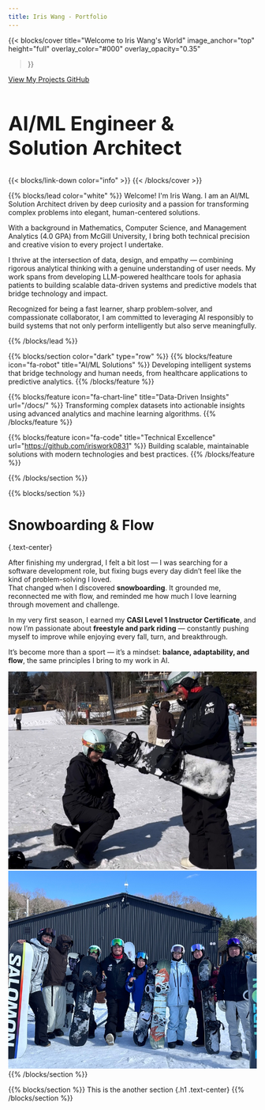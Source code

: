 ```yaml
---
title: Iris Wang - Portfolio
---
```


{{< blocks/cover 
    title="Welcome to Iris Wang's World" 
    image_anchor="top" 
    height="full"
    overlay_color="#000"
    overlay_opacity="0.35"
>}}




<a class="btn btn-lg btn-primary me-3 mb-4" href="/docs/">
  View My Projects <i class="fas fa-arrow-alt-circle-right ms-2"></i>
</a>
<a class="btn btn-lg btn-secondary me-3 mb-4" href="https://github.com/iriswork0831">
  GitHub <i class="fab fa-github ms-2 "></i>
</a>
<h2 class="mt-5" style="font-size: 2.5rem; font-weight: bold;">AI/ML Engineer & Solution Architect</h2>
{{< blocks/link-down color="info" >}}
{{< /blocks/cover >}}



{{% blocks/lead color="white" %}}
Welcome! I'm Iris Wang. I am an AI/ML Solution Architect driven by deep curiosity and a passion for transforming complex problems into elegant, human-centered solutions. 

With a background in Mathematics, Computer Science, and Management Analytics (4.0 GPA) from McGill University, I bring both technical precision and creative vision to every project I undertake.

I thrive at the intersection of data, design, and empathy — combining rigorous analytical thinking with a genuine understanding of user needs. My work spans from developing LLM-powered healthcare tools for aphasia patients to building scalable data-driven systems and predictive models that bridge technology and impact.

Recognized for being a fast learner, sharp problem-solver, and compassionate collaborator, I am committed to leveraging AI responsibly to build systems that not only perform intelligently but also serve meaningfully.

{{% /blocks/lead %}}


{{% blocks/section color="dark" type="row" %}}
{{% blocks/feature icon="fa-robot" title="AI/ML Solutions" %}}
Developing intelligent systems that bridge technology and human needs, from healthcare applications to predictive analytics.
{{% /blocks/feature %}}

{{% blocks/feature icon="fa-chart-line" title="Data-Driven Insights" url="/docs/" %}}
Transforming complex datasets into actionable insights using advanced analytics and machine learning algorithms.
{{% /blocks/feature %}}

{{% blocks/feature icon="fa-code" title="Technical Excellence" url="https://github.com/iriswork0831" %}}
Building scalable, maintainable solutions with modern technologies and best practices.
{{% /blocks/feature %}}

{{% /blocks/section %}}

{{% blocks/section %}}
# Snowboarding & Flow  
{.text-center}

After finishing my undergrad, I felt a bit lost — I was searching for a software development role, but fixing bugs every day didn’t feel like the kind of problem-solving I loved.  
That changed when I discovered **snowboarding**. It grounded me, reconnected me with flow, and reminded me how much I love learning through movement and challenge.  

In my very first season, I earned my **CASI Level 1 Instructor Certificate**, and now I’m passionate about **freestyle and park riding** — constantly pushing myself to improve while enjoying every fall, turn, and breakthrough.  

It’s become more than a sport — it’s a mindset: **balance, adaptability, and flow**, the same principles I bring to my work in AI.

<div class="row justify-content-center mt-4">
  <div class="col-md-5">
    <img src="snowboard_1.jpg" alt="Iris snowboarding 1" class="img-fluid rounded shadow-lg" style="height: 400px; width: 100%; object-fit: cover;">
  </div>
  <div class="col-md-5">
    <img src="snowboard_2.jpeg" alt="Iris snowboarding 2" class="img-fluid rounded shadow-lg" style="height: 400px; width: 100%; object-fit: cover;">
  </div>
</div>
{{% /blocks/section %}}



{{% blocks/section %}}
This is the another section
{.h1 .text-center}
{{% /blocks/section %}}